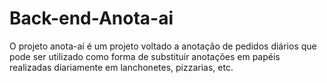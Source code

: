 # Back-end-Anota-ai
O projeto anota-aí é um projeto voltado a anotação de pedidos diários que pode ser utilizado como forma de substituir anotações em papéis realizadas diariamente em lanchonetes, pizzarias, etc.
